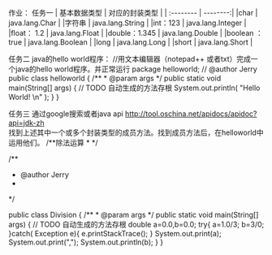 ﻿作业：
任务一
| 基本数据类型  | 对应的封装类型 | 
| :--------     | --------:| 
|char           |  java.lang.Char    |
|字符串         |  java.lang.String  |
|int：123       |  java.lang.Integer |
|float： 1.2    |  java.lang.Float   |
|double：1.345  |  java.lang.Double  |
|boolean ：true |  java.lang.Boolean |
|long           |  java.lang.Long    |
|short          |  java.lang.Short   |


任务二
java的hello world程序：
//用文本编辑器（notepad++ 或者txt）完成一个java的hello world程序。并正常运行
package helloworld;
// @author Jerry
public class helloworld {
	/**
	 * @param args
	 */
	public static void main(String[] args) {
		// TODO 自动生成的方法存根
		System.out.println( "Hello World! \n" ); 
	}
}


任务三 
通过google搜索或者java api  http://tool.oschina.net/apidocs/apidoc?api=jdk-zh  
找到上述其中一个或多个封装类型的成员方法。找到成员方法后，在helloworld中运用他们。
/**除法运算
 * 
 */

/**
 * @author Jerry
 *
 */

public class Division {
	/**
	 * @param args
	 */
	public static void main(String[] args) {
		// TODO 自动生成的方法存根
		double  a=0.0,b=0.0;
        try{
        	a=1.0/3;
        	b=3/0;
        }catch( Exception e){
        	e.printStackTrace();
        }
        System.out.print(a);
        System.out.print(",");
        System.out.println(b);
	}
}


